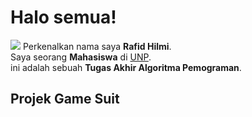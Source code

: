 # Halo semua! 

<img src="![image](https://github.com/RazorPG/Tugas-Akhir-Algoritma-Pemograman/assets/122187437/483abb4d-6f83-4b1b-b23f-571c5128678b)
"/>
Perkenalkan nama saya **Rafid Hilmi**.<br>
Saya seorang **Mahasiswa** di [UNP](https://www.unp.ac.id/).<br>
ini adalah sebuah **Tugas Akhir Algoritma Pemograman**.<br>
## Projek Game Suit
